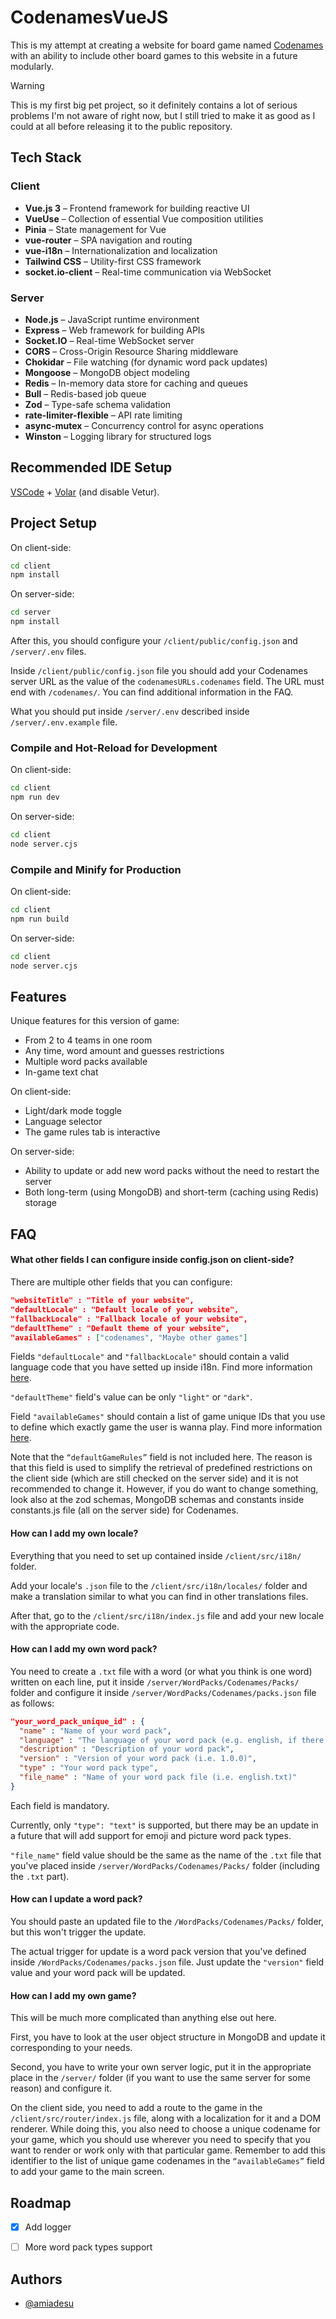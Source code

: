 # CodenamesVueJS

This is my attempt at creating a website for board game named [Codenames](https://en.wikipedia.org/wiki/Codenames_(board_game)) with an ability to include other board games to this website in a future modularly.

> [!WARNING]
> This is my first big pet project, so it definitely contains a lot of serious problems I'm not aware of right now, but I still tried to make it as good as I could at all before releasing it to the public repository.

## Tech Stack

### Client
- **Vue.js 3** – Frontend framework for building reactive UI
- **VueUse** – Collection of essential Vue composition utilities
- **Pinia** – State management for Vue
- **vue-router** – SPA navigation and routing
- **vue-i18n** – Internationalization and localization
- **Tailwind CSS** – Utility-first CSS framework
- **socket.io-client** – Real-time communication via WebSocket

### Server
- **Node.js** – JavaScript runtime environment
- **Express** – Web framework for building APIs
- **Socket.IO** – Real-time WebSocket server
- **CORS** – Cross-Origin Resource Sharing middleware
- **Chokidar** – File watching (for dynamic word pack updates)
- **Mongoose** – MongoDB object modeling
- **Redis** – In-memory data store for caching and queues
- **Bull** – Redis-based job queue
- **Zod** – Type-safe schema validation
- **rate-limiter-flexible** – API rate limiting
- **async-mutex** – Concurrency control for async operations
- **Winston** – Logging library for structured logs

## Recommended IDE Setup

[VSCode](https://code.visualstudio.com/) + [Volar](https://marketplace.visualstudio.com/items?itemName=Vue.volar) (and disable Vetur).

## Project Setup

On client-side:
```sh
cd client
npm install
```

On server-side:
```sh
cd server
npm install
```

After this, you should configure your `/client/public/config.json` and `/server/.env` files.

Inside `/client/public/config.json` file you should add your Codenames server URL as the value of the `codenamesURLs.codenames` field. The URL must end with `/codenames/`. You can find additional information in the FAQ.

What you should put inside `/server/.env` described inside `/server/.env.example` file.

### Compile and Hot-Reload for Development

On client-side:
```sh
cd client
npm run dev
```

On server-side:
```sh
cd client
node server.cjs
```


### Compile and Minify for Production

On client-side:
```sh
cd client
npm run build
```

On server-side:
```sh
cd client
node server.cjs
```
## Features

Unique features for this version of game:
- From 2 to 4 teams in one room
- Any time, word amount and guesses restrictions
- Multiple word packs available
- In-game text chat

On client-side:
- Light/dark mode toggle
- Language selector
- The game rules tab is interactive

On server-side:
- Ability to update or add new word packs without the need to restart the server
- Both long-term (using MongoDB) and short-term (caching using Redis) storage
## FAQ


#### What other fields I can configure inside config.json on client-side?

There are multiple other fields that you can configure:

```json
"websiteTitle" : "Title of your website",
"defaultLocale" : "Default locale of your website",
"fallbackLocale" : "Fallback locale of your website",
"defaultTheme" : "Default theme of your website",
"availableGames" : ["codenames", "Maybe other games"]
```

Fields `"defaultLocale"` and `"fallbackLocale"` should contain a valid language code that you have setted up inside i18n. Find more information [here](#how-can-i-add-my-own-locale).

`"defaultTheme"` field's value can be only `"light"` or `"dark"`.

Field `"availableGames"` should contain a list of game unique IDs that you use to define which exactly game the user is wanna play. Find more information [here](#how-can-i-add-my-own-game).

Note that the `“defaultGameRules”` field is not included here. The reason is that this field is used to simplify the retrieval of predefined restrictions on the client side (which are still checked on the server side) and it is not recommended to change it. However, if you do want to change something, look also at the zod schemas, MongoDB schemas and constants inside constants.js file (all on the server side) for Codenames.

#### How can I add my own locale?

Everything that you need to set up contained inside `/client/src/i18n/` folder.

Add your locale's `.json` file to the `/client/src/i18n/locales/` folder and make a translation similar to what you can find in other translations files.

After that, go to the `/client/src/i18n/index.js` file and add your new locale with the appropriate code.

#### How can I add my own word pack?

You need to create a `.txt` file with a word (or what you think is one word) written on each line, put it inside `/server/WordPacks/Codenames/Packs/` folder and configure it inside `/server/WordPacks/Codenames/packs.json` file as follows:

```json
"your_word_pack_unique_id" : {
  "name" : "Name of your word pack",
  "language" : "The language of your word pack (e.g. english, if there is more than one, just separate them with commas)",
  "description" : "Description of your word pack",
  "version" : "Version of your word pack (i.e. 1.0.0)",
  "type" : "Your word pack type",
  "file_name" : "Name of your word pack file (i.e. english.txt)"
}
```

Each field is mandatory. 

Currently, only `"type": "text"` is supported, but there may be an update in a future that will add support for emoji and picture word pack types.

`"file_name"` field value should be the same as the name of the `.txt` file that you've placed inside `/server/WordPacks/Codenames/Packs/` folder (including the `.txt` part).

#### How can I update a word pack?

You should paste an updated file to the `/WordPacks/Codenames/Packs/` folder, but this won't trigger the update.

The actual trigger for update is a word pack version that you've defined inside `/WordPacks/Codenames/packs.json` file. Just update the `"version"` field value and your word pack will be updated.

#### How can I add my own game?

This will be much more complicated than anything else out here.

First, you have to look at the user object structure in MongoDB and update it corresponding to your needs.

Second, you have to write your own server logic, put it in the appropriate place in the `/server/` folder (if you want to use the same server for some reason) and configure it.

On the client side, you need to add a route to the game in the `/client/src/router/index.js` file, along with a localization for it and a DOM renderer. While doing this, you also need to choose a unique codename for your game, which you should use wherever you need to specify that you want to render or work only with that particular game. Remember to add this identifier to the list of unique game codenames in the `“availableGames”` field to add your game to the main screen.


## Roadmap

- [x] Add logger
- [ ] More word pack types support


## Authors

- [@amiadesu](https://www.github.com/amiadesu)

